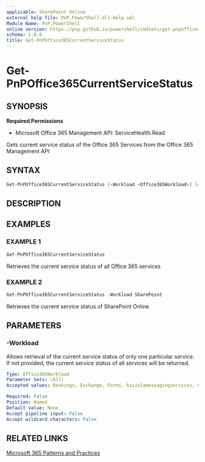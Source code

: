 ```yaml
---
applicable: SharePoint Online
external help file: PnP.PowerShell.dll-Help.xml
Module Name: PnP.PowerShell
online version: https://pnp.github.io/powershell/cmdlets/get-pnpoffice365currentservicestatus
schema: 2.0.0
title: Get-PnPOffice365CurrentServiceStatus
---
```


# Get-PnPOffice365CurrentServiceStatus

## SYNOPSIS

**Required Permissions**

  * Microsoft Office 365 Management API: ServiceHealth.Read

Gets current service status of the Office 365 Services from the Office 365 Management API

## SYNTAX

```powershell
Get-PnPOffice365CurrentServiceStatus [-Workload <Office365Workload>] [<CommonParameters>]
```

## DESCRIPTION

## EXAMPLES

### EXAMPLE 1
```powershell
Get-PnPOffice365CurrentServiceStatus
```

Retrieves the current service status of all Office 365 services

### EXAMPLE 2
```powershell
Get-PnPOffice365CurrentServiceStatus -Workload SharePoint
```

Retrieves the current service status of SharePoint Online

## PARAMETERS

### -Workload
Allows retrieval of the current service status of only one particular service. If not provided, the current service status of all services will be returned.

```yaml
Type: Office365Workload
Parameter Sets: (All)
Accepted values: Bookings, Exchange, Forms, kaizalamessagingservices, Lync, MicrosoftFlow, MicrosoftFlowM365, microsoftteams, MobileDeviceManagement, O365Client, officeonline, OneDriveForBusiness, OrgLiveID, OSDPPlatform, OSub, Planner, PowerAppsM365, PowerBIcom, SharePoint, SwayEnterprise

Required: False
Position: Named
Default value: None
Accept pipeline input: False
Accept wildcard characters: False
```

## RELATED LINKS

[Microsoft 365 Patterns and Practices](https://aka.ms/m365pnp)